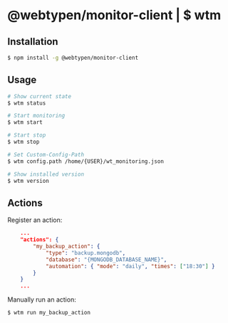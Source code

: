 # @webtypen/monitor-client | $ wtm

## Installation

```bash
$ npm install -g @webtypen/monitor-client
```

## Usage

```bash
# Show current state
$ wtm status

# Start monitoring
$ wtm start

# Start stop
$ wtm stop

# Set Custom-Config-Path
$ wtm config.path /home/{USER}/wt_monitoring.json

# Show installed version
$ wtm version
```

## Actions

Register an action:

```json
    ...
    "actions": {
        "my_backup_action": {
            "type": "backup.mongodb",
            "database": "{MONGODB_DATABASE_NAME}",
            "automation": { "mode": "daily", "times": ["18:30"] }
        }
    }
    ...
```

Manually run an action:

```bash
$ wtm run my_backup_action
```
